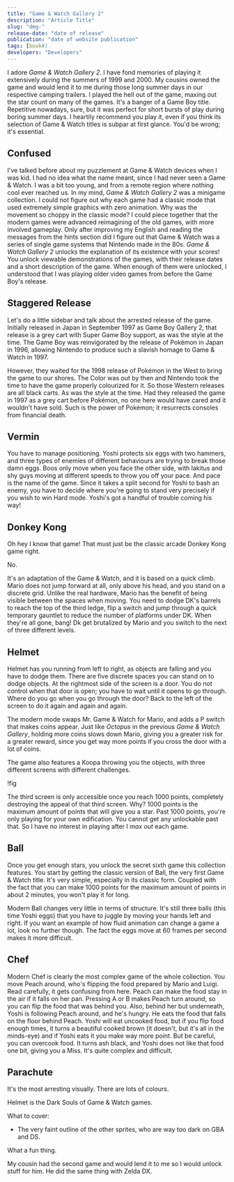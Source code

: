 ```yaml
---
title: "Game & Watch Gallery 2"
description: "Article Title"
slug: "dmg-"
release-date: "date of release"
publication: "date of website publication"
tags: [book#]
developers: "Developers"
---
```

I adore *Game & Watch Gallery 2*. I have fond memories of playing it extensively during the summers of 1999 and 2000. My cousins owned the game and would lend it to me during those long summer days in our respective camping trailers. I played the hell out of the game, maxing out the star count on many of the games. It's a banger of a Game Boy title. Repetitive nowadays, sure, but it was perfect for short bursts of play during boring summer days. I heartily recommend you play it, even if you think its selection of Game & Watch titles is subpar at first glance. You'd be wrong; it's essential.

## Confused

I've talked before about my puzzlement at Game & Watch devices when I was kid. I had no idea what the name meant, since I had never seen a Game & Watch. I was a bit too young, and from a remote region where nothing cool ever reached us. In my mind, *Game & Watch Gallery 2* was a minigame collection. I could not figure out why each game had a classic mode that used extremely simple graphics with zero animation. Why was the movement so choppy in the classic mode? I could piece together that the modern games were advanced reimagining of the old games, with more involved gameplay. Only after improving my English and reading the messages from the hints section did I figure out that Game & Watch  was a series of single game systems that Nintendo made in the 80s. *Game & Watch Gallery 2* unlocks the explanation of its existence with your scores! You unlock viewable demonstrations of the games, with their release dates and a short description of the game. When enough of them were unlocked, I understood that I was playing older video games from before the Game Boy's release.

## Staggered Release

Let's do a little sidebar and talk about the arrested release of the game. Initially released in Japan in September 1997 as Game Boy Gallery 2, that release is a grey cart with Super Game Boy support, as was the style at the time. The Game Boy was reinvigorated by the release of Pokémon in Japan in 1996, allowing Nintendo to produce such a slavish homage to Game & Watch in 1997.

However, they waited for the 1998 release of Pokémon in the West to bring the game to our shores. The Color was out by then and Nintendo took the time to have the game properly colourized for it. So those Western releases are all black carts. As was the style at the time. Had they released the game in 1997 as a grey cart before Pokémon, no one here would have cared and it wouldn't have sold. Such is the power of Pokémon; it resurrects consoles from financial death.

## Vermin

You have to manage positioning. Yoshi protects six eggs with two hammers, and three types of enemies of different behaviours are trying to break those damn eggs. Boos only move when you face the other side, with lakitus and shy guys moving at different speeds to throw you off your pace. And pace is the name of the game. Since it takes a split second for Yoshi to bash an enemy, you have to decide where you're going to stand very precisely if you wish to win Hard mode. Yoshi's got a handful of trouble coming his way!

## Donkey Kong

Oh hey I know that game! That must just be the classic arcade Donkey Kong game right.

No.

It's an adaptation of the Game & Watch, and it is based on a quick climb. Mario does not jump forward at all, only above his head, and you stand on a discrete grid. Unlike the real hardware, Mario has the benefit of being visible between the spaces when moving. You need to dodge DK's barrels to reach the top of the third ledge, flip a switch and jump through a quick temporary gauntlet to reduce the number of platforms under DK. When they're all gone, bang! Dk get brutalized by Mario and you switch to the next of three different levels.

## Helmet

Helmet has you running from left to right, as objects are falling and you have to dodge them. There are five discrete spaces you can stand on to dodge objects. At the rightmost side of the screen is a door. You do not control when that door is open; you have to wait until it opens to go through. Where do you go when you go through the door? Back to the left of the screen to do it again and again and again.

The modern mode swaps Mr. Game & Watch for Mario, and adds a P switch that makes coins appear. Just like *Octopus* in the previous *Game & Watch Gallery*, holding more coins slows down Mario, giving you a greater risk for a greater reward, since you get way more points if you cross the door with a lot of coins.

The game also features a Koopa throwing you the objects, with three different screens with different challenges.

!fig

The third screen is only accessible once you reach 1000 points, completely destroying the appeal of that third screen. Why? 1000 points is the maximum amount of points that will give you a star. Past 1000 points, you're only playing for your own edification. You cannot get any unlockable past that. So I have no interest in playing after I *max out* each game.

## Ball

Once you get enough stars, you unlock the secret sixth game this collection features. You start by getting the classic version of Ball, the very first Game & Watch title. It's very simple, especially in its classic form. Coupled with the fact that you can make 1000 points for the maximum amount of points in about 2 minutes, you won't play it for long.

Modern Ball changes very little in terms of structure. It's still three balls (this time Yoshi eggs) that you have to juggle by moving your hands left and right. If you want an example of how fluid animation can change a game a lot, look no further though. The fact the eggs move at 60 frames per second makes it more difficult.



## Chef

Modern Chef is clearly the most complex game of the whole collection. You move Peach around, who's flipping the food prepared by Mario and Luigi. Read carefully, it gets confusing from here. Peach can make the food stay in the air if it falls on her pan. Pressing A or B makes Peach turn around, so you can flip the food that was behind you. Also, behind her but underneath, Yoshi is following Peach around, and he's hungry. He eats the food that falls on the floor behind Peach. Yoshi will eat uncooked food, but if you flip food enough times, it turns a beautiful cooked brown (it doesn't, but it's all in the minds-eye) and if Yoshi eats it you make way more point. But be careful, you can overcook food. It turns ash black, and Yoshi does not like that food one bit, giving you a Miss. It's quite complex and difficult.

## Parachute

It's the most arresting visually. There are lots of colours.



Helmet is the Dark Souls of Game & Watch games.

What to cover:

- The very faint outline of the other sprites, who are way too dark on GBA and DS.

What a fun thing.

My cousin had the second game and would lend it to me so I would unlock stuff for him. He did the same thing with Zelda DX.